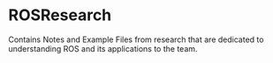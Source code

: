 # ROSResearch

Contains Notes and Example Files from research that are dedicated to understanding ROS and its applications to the team.
